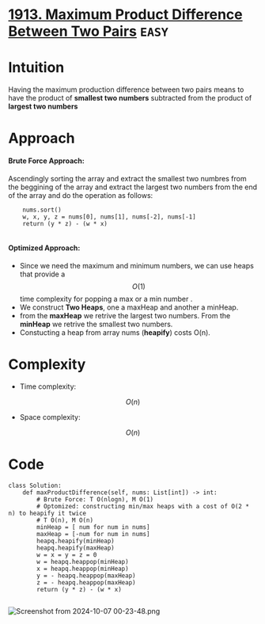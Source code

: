 # [1913. Maximum Product Difference Between Two Pairs](https://leetcode.com/problems/maximum-product-difference-between-two-pairs/description/) `EASY`
# Intuition
<!-- Describe your first thoughts on how to solve this problem. -->
Having the maximum production difference between two pairs means to have the product of **smallest two numbers**  subtracted from the product of **largest two numbers**

# Approach
<!-- Describe your approach to solving the problem. -->
#### Brute Force Approach: 
Ascendingly sorting the array and extract the smallest two numbres from the beggining of the array and extract the largest two numbers from the end of the array and do the operation as follows:

```python3 []
    nums.sort()
    w, x, y, z = nums[0], nums[1], nums[-2], nums[-1]
    return (y * z) - (w * x)
    
```
#### Optimized Approach:
- Since we need the maximum and minimum numbers, we can use heaps that provide a $$O(1)$$ time complexity for popping a max or a min number .
- We construct **Two Heaps**, one a maxHeap and another a minHeap.
- from the **maxHeap** we retrive the largest two numbers. From the **minHeap** we retrive the smallest two numbers.
- Constucting a heap from array nums (**heapify**) costs O(n).

# Complexity
- Time complexity:
<!-- Add your time complexity here, e.g. $$O(n)$$ -->
$$O(n)$$
- Space complexity:
<!-- Add your space complexity here, e.g. $$O(n)$$ -->
$$O(n)$$
# Code
```python3 []
class Solution:
    def maxProductDifference(self, nums: List[int]) -> int:
        # Brute Force: T O(nlogn), M O(1)
        # Optomized: constructing min/max heaps with a cost of O(2 * n) to heapify it twice
        # T O(n), M O(n)
        minHeap = [ num for num in nums]
        maxHeap = [-num for num in nums]
        heapq.heapify(minHeap)
        heapq.heapify(maxHeap)
        w = x = y = z = 0
        w = heapq.heappop(minHeap)
        x = heapq.heappop(minHeap)
        y = - heapq.heappop(maxHeap)
        z = - heapq.heappop(maxHeap)
        return (y * z) - (w * x)
    
```
![Screenshot from 2024-10-07 00-23-48.png](https://assets.leetcode.com/users/images/693e1862-67fe-42ad-a01c-161fa96ced50_1728337468.6400497.png)
